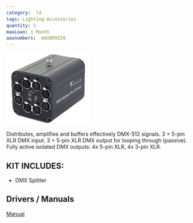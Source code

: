 ```yaml
---
category:  ld
tags: Lighting-Accessories
quantity: 1
maxLoan: 1 Month
aaunumbers:  AAU809159
---
```

![DMX Splitter](/assets/images/equip/dmxSplitter.png)

Distributes, amplifies and buffers effectively DMX-512 signals.  3 + 5-pin XLR DMX input.  3 + 5-pin XLR DMX output for looping through (passive).  Fully active isolated DMX outputs: 4x 5-pin XLR, 4x 3-pin XLR.
## KIT INCLUDES:
-  DMX Splitter

## Drivers / Manuals
[Manual](https://images.static-thomann.de/pics/atg/atgdata/document/manual/c_340223_v2_r1_en_online.pdf)




